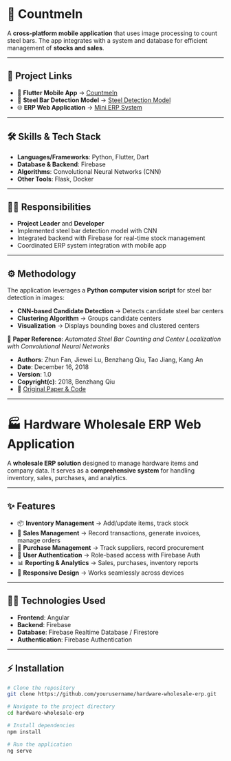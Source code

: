 # 📱 CountmeIn  
A **cross-platform mobile application** that uses image processing to count steel bars. The app integrates with a system and database for efficient management of **stocks and sales**.  

---

## 🚀 Project Links  
- 📲 **Flutter Mobile App** → [CountmeIn](https://github.com/mirosh-kavinda/countmein)  
- 🤖 **Steel Bar Detection Model** → [Steel Detection Model](https://github.com/mirosh-kavinda/steel_detection_model)  
- 🌐 **ERP Web Application** → [Mini ERP System](https://github.com/mirosh-kavinda/miniERPSys_web_app)  

---

## 🛠 Skills & Tech Stack  
- **Languages/Frameworks**: Python, Flutter, Dart  
- **Database & Backend**: Firebase  
- **Algorithms**: Convolutional Neural Networks (CNN)  
- **Other Tools**: Flask, Docker  

---

## 👨‍💻 Responsibilities  
- **Project Leader** and **Developer**  
- Implemented steel bar detection model with CNN  
- Integrated backend with Firebase for real-time stock management  
- Coordinated ERP system integration with mobile app  

---

## ⚙️ Methodology  
The application leverages a **Python computer vision script** for steel bar detection in images:  
- **CNN-based Candidate Detection** → Detects candidate steel bar centers  
- **Clustering Algorithm** → Groups candidate centers  
- **Visualization** → Displays bounding boxes and clustered centers  

📄 **Paper Reference**: *Automated Steel Bar Counting and Center Localization with Convolutional Neural Networks*  
- **Authors**: Zhun Fan, Jiewei Lu, Benzhang Qiu, Tao Jiang, Kang An  
- **Date**: December 16, 2018  
- **Version**: 1.0  
- **Copyright(c)**: 2018, Benzhang Qiu  
- 🔗 [Original Paper & Code](https://github.com/BenzhangQiu/Steel-bar-Detection)  

---

# 🏭 Hardware Wholesale ERP Web Application  
A **wholesale ERP solution** designed to manage hardware items and company data. It serves as a **comprehensive system** for handling inventory, sales, purchases, and analytics.  

---

## ✨ Features  
- 📦 **Inventory Management** → Add/update items, track stock  
- 🛒 **Sales Management** → Record transactions, generate invoices, manage orders  
- 📑 **Purchase Management** → Track suppliers, record procurement  
- 🔑 **User Authentication** → Role-based access with Firebase Auth  
- 📊 **Reporting & Analytics** → Sales, purchases, inventory reports  
- 📱 **Responsive Design** → Works seamlessly across devices  

---

## 🧑‍💻 Technologies Used  
- **Frontend**: Angular  
- **Backend**: Firebase  
- **Database**: Firebase Realtime Database / Firestore  
- **Authentication**: Firebase Authentication  

---

## ⚡ Installation  
```bash
# Clone the repository
git clone https://github.com/yourusername/hardware-wholesale-erp.git  

# Navigate to the project directory
cd hardware-wholesale-erp  

# Install dependencies
npm install  

# Run the application
ng serve
